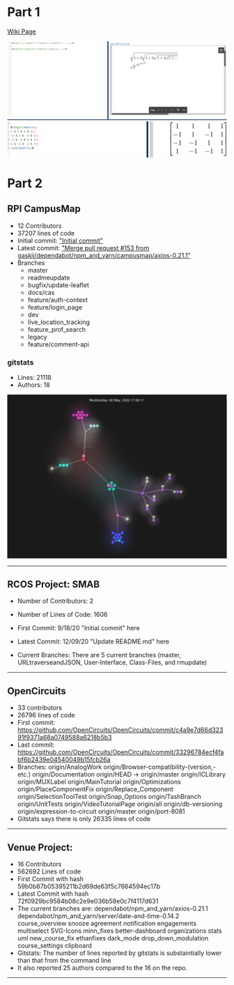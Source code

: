 # Part 1

[Wiki Page](https://github.com/kevinb5617/oss-kb/wiki/Lab-3-Project-Brainstorming)

![formulas](images/latex.png)
![matrix](images/matrix.png)

# Part 2

## RPI CampusMap

* 12 Contributors
* 37207 lines of code
* Initial commit: ["Initial commit"](https://github.com/gaskij/rpicampusmap/commit/5addd28)
* Latest commit: ["Merge pull request #153 from gaskij/dependabot/npm_and_yarn/campusmap/axios-0.21.1"](https://github.com/gaskij/rpicampusmap/commit/2b735c7)
* Branches
    * master
    * readmeupdate
    * bugfix/update-leaflet
    * docs/cas
    * feature/auth-context
    * feature/login_page
    * dev
    * live_location_tracking
    * feature_prof_search
    * legacy
    * feature/comment-api

### gitstats
* Lines: 21118
* Authors: 18

![gource](images/gource.png)

---

## RCOS Project: SMAB

* Number of Contributors: 2

* Number of Lines of Code: 1606

* First Commit: 9/18/20 "Initial commit" here

* Latest Commit: 12/09/20 "Update README.md" here

* Current Branches: There are 5 current branches (master, URLtraverseandJSON, User-Interface, Class-Files, and rmupdate)

---

## OpenCircuits

* 33 contributors
* 26796 lines of code
* First commit: https://github.com/OpenCircuits/OpenCircuits/commit/c4a9e7d66d32391f9371a68a0749588a6218b5b3
* Last commit: https://github.com/OpenCircuits/OpenCircuits/commit/33296784ecf4fabf6b2439e04540049b15fcb26a
* Branches: origin/AnalogWork origin/Browser-compatibility-(version,-etc.) origin/Documentation origin/HEAD -> origin/master origin/ICLibrary origin/MUXLabel origin/MainTutorial origin/Optimizations origin/PlaceComponentFix origin/Replace_Component origin/SelectionToolTest origin/Snap_Options origin/TashBranch origin/UnitTests origin/VideoTutorialPage origin/all origin/db-versioning origin/expression-to-circuit origin/master origin/port-8081
* Gitstats says there is only 26335 lines of code

---

## Venue Project:
* 16 Contributors
* 562692 Lines of code
* First Commit with hash 59b0b87b05395211b2d69de63f5c7664594ec17b
* Latest Commit with hash 72f0929bc9584b08c2e9e036b58e0c7f4117d631
* The current branches are: dependabot/npm_and_yarn/axios-0.21.1 dependabot/npm_and_yarn/server/date-and-time-0.14.2 course_overview snooze agreement notification engagements multiselect SVG-Icons minn_fixes better-dashboard organizations stats uml new_course_fix ethanfixes dark_mode drop_down_modulation course_settings clipboard
* Gitstats: The number of lines reported by gitstats is substaintially lower than that from the command line
* It also reported 25 authors compared to the 16 on the repo.

---